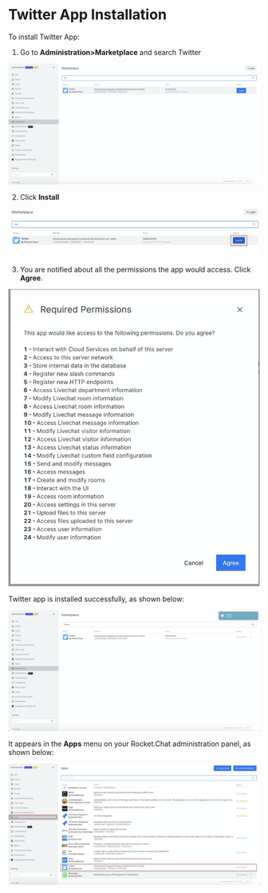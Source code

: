 # Twitter App Installation

 To install Twitter App:

1. Go to **Administration&gt;Marketplace** and search Twitter

![](../../../.gitbook/assets/image%20%28403%29.png)

2. Click **Install**

![](../../../.gitbook/assets/image%20%28402%29.png)

3. You are notified about all the permissions the app would access. Click **Agree**.

![](../../../.gitbook/assets/image%20%28401%29.png)

 Twitter app is installed successfully, as shown below:

![](../../../.gitbook/assets/image%20%28397%29.png)

It appears in the **Apps** menu on your Rocket.Chat administration panel, as shown below:

![](../../../.gitbook/assets/image%20%28405%29.png)

